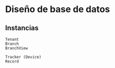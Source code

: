 # Diseño de base de datos

## Instancias
    Tenant
    Branch
    BranchView

    Tracker (Device)
    Record
